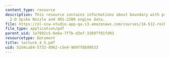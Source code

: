 ```yaml
---
content_type: resource
description: This resource contains informations about boundary with prescribed pressure,
  2-D Spike Nozzle and XRS-2200 engine data.
file: https://ol-ocw-studio-app-qa.s3.amazonaws.com/courses/16-512-rocket-propulsion-fall-2005/52d4ca845732d962c5e49697f8b99533_lecture_4_5.pdf
file_type: application/pdf
parent_uid: 1a7892c5-8e6a-7f7b-d3ef-33897f01fd93
resourcetype: Document
title: lecture_4_5.pdf
uid: 52d4ca84-5732-d962-c5e4-9697f8b99533
---
```

